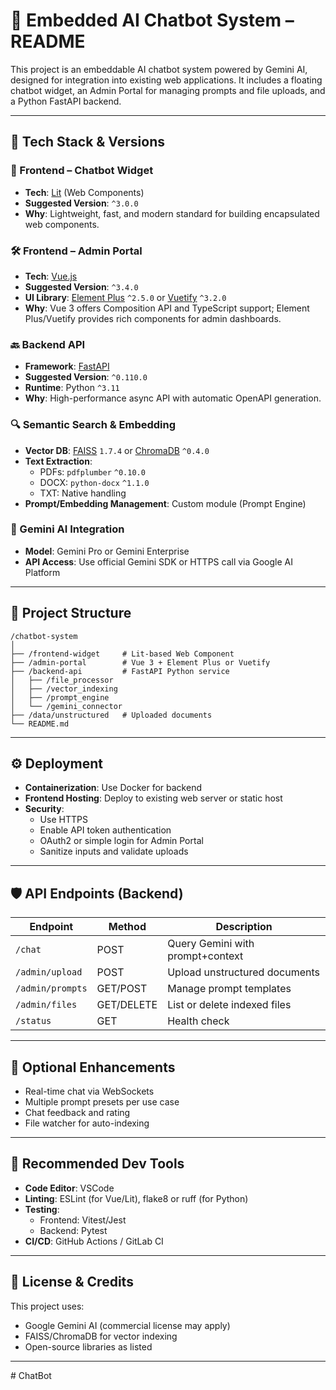 # 🚀 Embedded AI Chatbot System – README

This project is an embeddable AI chatbot system powered by Gemini AI, designed for integration into existing web applications. It includes a floating chatbot widget, an Admin Portal for managing prompts and file uploads, and a Python FastAPI backend.

---

## 🔧 Tech Stack & Versions

### 🧩 Frontend – Chatbot Widget
- **Tech**: [Lit](https://lit.dev/) (Web Components)
- **Suggested Version**: `^3.0.0`
- **Why**: Lightweight, fast, and modern standard for building encapsulated web components.

### 🛠️ Frontend – Admin Portal
- **Tech**: [Vue.js](https://vuejs.org/)
- **Suggested Version**: `^3.4.0`
- **UI Library**: [Element Plus](https://element-plus.org/) `^2.5.0` or [Vuetify](https://vuetifyjs.com/) `^3.2.0`
- **Why**: Vue 3 offers Composition API and TypeScript support; Element Plus/Vuetify provides rich components for admin dashboards.

### 🔙 Backend API
- **Framework**: [FastAPI](https://fastapi.tiangolo.com/)
- **Suggested Version**: `^0.110.0`
- **Runtime**: Python `^3.11`
- **Why**: High-performance async API with automatic OpenAPI generation.

### 🔍 Semantic Search & Embedding
- **Vector DB**: [FAISS](https://github.com/facebookresearch/faiss) `1.7.4` or [ChromaDB](https://www.trychroma.com/) `^0.4.0`
- **Text Extraction**:
  - PDFs: `pdfplumber` `^0.10.0`
  - DOCX: `python-docx` `^1.1.0`
  - TXT: Native handling
- **Prompt/Embedding Management**: Custom module (Prompt Engine)

### 🤖 Gemini AI Integration
- **Model**: Gemini Pro or Gemini Enterprise
- **API Access**: Use official Gemini SDK or HTTPS call via Google AI Platform

---

## 📁 Project Structure

```
/chatbot-system
│
├── /frontend-widget     # Lit-based Web Component
├── /admin-portal        # Vue 3 + Element Plus or Vuetify
├── /backend-api         # FastAPI Python service
│   ├── /file_processor
│   ├── /vector_indexing
│   ├── /prompt_engine
│   └── /gemini_connector
├── /data/unstructured   # Uploaded documents
└── README.md
```

---

## ⚙️ Deployment

- **Containerization**: Use Docker for backend
- **Frontend Hosting**: Deploy to existing web server or static host
- **Security**:
  - Use HTTPS
  - Enable API token authentication
  - OAuth2 or simple login for Admin Portal
  - Sanitize inputs and validate uploads

---

## 🛡️ API Endpoints (Backend)

| Endpoint           | Method | Description                          |
|--------------------|--------|--------------------------------------|
| `/chat`            | POST   | Query Gemini with prompt+context     |
| `/admin/upload`    | POST   | Upload unstructured documents        |
| `/admin/prompts`   | GET/POST | Manage prompt templates            |
| `/admin/files`     | GET/DELETE | List or delete indexed files    |
| `/status`          | GET    | Health check                         |

---

## 🌱 Optional Enhancements

- Real-time chat via WebSockets
- Multiple prompt presets per use case
- Chat feedback and rating
- File watcher for auto-indexing

---

## 🧪 Recommended Dev Tools

- **Code Editor**: VSCode
- **Linting**: ESLint (for Vue/Lit), flake8 or ruff (for Python)
- **Testing**:
  - Frontend: Vitest/Jest
  - Backend: Pytest
- **CI/CD**: GitHub Actions / GitLab CI

---

## 🧠 License & Credits

This project uses:
- Google Gemini AI (commercial license may apply)
- FAISS/ChromaDB for vector indexing
- Open-source libraries as listed

---
#   C h a t B o t  
 
